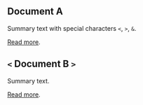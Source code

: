 <!-- markdownlint-disable -->

## Document A

Summary text with special characters `<`, `>`, `&`.

[Read more](<Document A.md>).

## `<` Document B `>`

Summary text.

[Read more](<Document B.md>).
